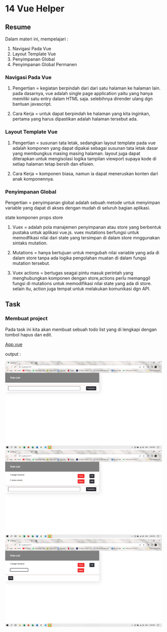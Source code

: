 # 14 Vue Helper

## Resume
Dalam materi ini, mempelajari :
1. Navigasi Pada Vue
2. Layout Template Vue
3. Penyimpanan Global
4. Penyimpanan Global Permanen

### Navigasi Pada Vue
1. Pengertian = kegiatan berpindah dari dari satu halaman ke halaman lain. pada dasarnya, vue adalah single page application yaitu yang hanya memiliki satu entry dalam HTML saja. selebihnya dirender ulang dgn bantuan javascript.

2. Cara Kerja = untuk dapat berpindah ke halaman yang kita inginkan, pertama yang harus dipastikan adalah halaman tersebut ada.

### Layout Template Vue

1. Pengertian = susunan tata letak, sedangkan layout template pada vue adalah komponen yang dapat dipakai sebagai susunan tata letak dasar yang membungkus masing masing halaman. layout juga dapat diterapkan untuk mengisolasi logika tampilan viewport supaya kode di setiap halaman tetap bersih dan efisien.

2. Cara Kerja = komponen biasa, namun ia dapat meneruskan konten dari anak komponennya.

### Penyimpanan Global

Pengertian = penyimpanan global adalah sebuah metode untuk menyimpan variable yang dapat di akses dengan mudah di seluruh bagian aplikasi.

state komponen
props
store

1. Vuex = adalah pola manajemen penyimpanan atau store yang berbentuk pustaka untuk aplikasi vue.js. vuex mutations berfungsi untuk memodfikasi nilai dari state yang tersimpan di dalam store mnggunakan sintaks mutation.

2. Mutations = hanya bertujuan untuk mengubah nilai variable yang ada di dalam store tanpa ada logika pengolahan muatan di dalam fungsi mutation tersebut.

3. Vuex actions = bertugas seagai pintu masuk perintah yang menghubungkan komponen dengan store,actions perlu memanggil fungsi di mutations untuk memodifikasi nilai state yang ada di store. selain itu, action juga tempat untuk melakukan komunikasi dgn API.


## Task
### Membuat project
Pada task ini kita akan membuat sebuah todo list yang di lengkapi dengan tombol hapus dan edit.

[App.vue](../vue-cli/src/App.vue)

output :

![Screenshot Content Pic 1](./screenshots/img1.png)
![Screenshot Content Pic 2](./screenshots/img2.png)
![Screenshot Content Pic 3](./screenshots/img3.png)

